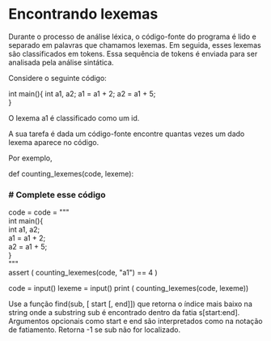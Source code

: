 # Encontrando lexemas

Durante o processo de análise léxica, o código-fonte do programa é lido e separado em palavras que chamamos lexemas. Em seguida, esses lexemas são classificados em tokens. Essa sequência de tokens é enviada para ser analisada pela análise sintática.

Considere o seguinte código:

int main(){
  int a1, a2;
  a1 = a1 + 2;
  a2 = a1 + 5;  
}

O lexema a1 é classificado como um id.

A sua tarefa é dada um código-fonte encontre quantas vezes um dado lexema aparece no código.

Por exemplo,

def counting_lexemes(code, lexeme):
  ### \# Complete esse código

code = code = """<br />
int main(){<br />
  int a1, a2;<br />
  a1 = a1 + 2;  <br />
  a2 = a1 + 5;  <br />
}<br />
""" <br />
assert ( counting_lexemes(code, "a1") == 4 )

code = input()
lexeme = input()
print ( counting_lexemes(code, lexeme))

Use a função find(sub, [ start [, end]]) que retorna o índice mais baixo na string onde a substring sub é encontrado dentro da fatia s[start:end]. Argumentos opcionais como start e end são interpretados como na notação de fatiamento. Retorna -1 se sub não for localizado.
